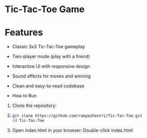 # Tic-Tac-Toe Game

# Features
* Classic 3x3 Tic-Tac-Toe gameplay
* Two-player mode (play with a friend)
* Interactive UI with responsive design
* Sound effects for moves and winning
* Clean and easy-to-read codebase

* How to Run
1) Clone the repository:
2) ```bash
   git clone https://github.com/ramyashastri/Tic-Tac-Toe.git
   cd Tic-Tac-Toe
   ```
3) Open index.html in your browser:
Double-click index.html
